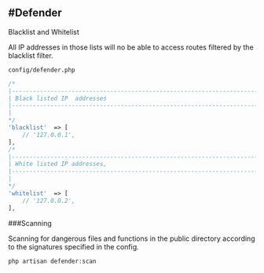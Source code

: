 #Defender
----------

Blacklist and Whitelist

All IP addresses in those lists will no be able to access routes filtered by the blacklist filter.


`config/defender.php`

```php
/*
|--------------------------------------------------------------------------
| Black listed IP  addresses
|--------------------------------------------------------------------------
|
*/
'blacklist'  => [
    // '127.0.0.1',
],
/*
|--------------------------------------------------------------------------
| White listed IP addresses,
|--------------------------------------------------------------------------
|
*/
'whitelist'  => [
    // '127.0.0.2',
],
```

###Scanning

Scanning for dangerous files and functions in the public directory according to the signatures specified in the config.

```php
php artisan defender:scan
```

